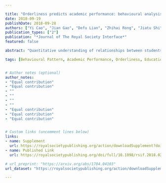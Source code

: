 ```yaml
---

title: "Orderliness predicts academic performance: behavioural analysis on campus lifestyle"
date: 2018-09-19
publishDate: 2018-09-28
authors: ["Yi Cao", "Jian Gao", "Defu Lian", "Zhihai Rong", "Jiatu Shi", "Qing Wang", "Yifan Wu", "Huaxiu Yao", "Tao Zhou"]
publication_types: ["2"]
publication: "*Journal of The Royal Society Interface*"
featured: false

abstract: "Quantitative understanding of relationships between students' behavioural patterns and academic performances is a significant step towards personalized education. In contrast to previous studies that were mainly based on questionnaire surveys, recent literature suggests that unobtrusive digital data bring us unprecedented opportunities to study students' lifestyles in the campus. In this paper, we collect behavioural records from undergraduate students' (N = 18 960) smart cards and propose two high-level behavioural characters, orderliness and diligence. The former is a novel entropy-based metric that measures the regularity of campus daily life, which is estimated here based on temporal records of taking showers and having meals. Empirical analyses on such large-scale unobtrusive behavioural data demonstrate that academic performance (GPA) is significantly correlated with orderliness. Furthermore, we show that orderliness is an important feature to predict academic performance, which improves the prediction accuracy even in the presence of students' diligence. Based on these analyses, education administrators could quantitatively understand the major factors leading to excellent or poor performance, detect undesirable abnormal behaviours in time and thus implement effective interventions to better guide students' campus lives at an early stage when necessary."

tags: [Behavioural Pattern, Academic Performance, Orderliness, Education, Campus]


# Author notes (optional)
author_notes:
- "Equal contribution"
- "Equal contribution"
- ""
- ""
- ""
- ""
- "Equal contribution"
- "Equal contribution"
- "Equal contribution"


# Custom links (uncomment lines below)
links:
- name: Supplement
  url: https://royalsocietypublishing.org/action/downloadSupplement?doi=10.1098%2Frsif.2018.0210&file=rsif20180210supp1.pdf
- name: Published Link
  url: https://royalsocietypublishing.org/doi/full/10.1098/rsif.2018.0210

# url_preprint: "https://arxiv.org/abs/1704.04103"
url_dataset: "https://royalsocietypublishing.org/action/downloadSupplement?doi=10.1098%2Frsif.2018.0210&file=rsif20180210supp2.csv"

---
```


